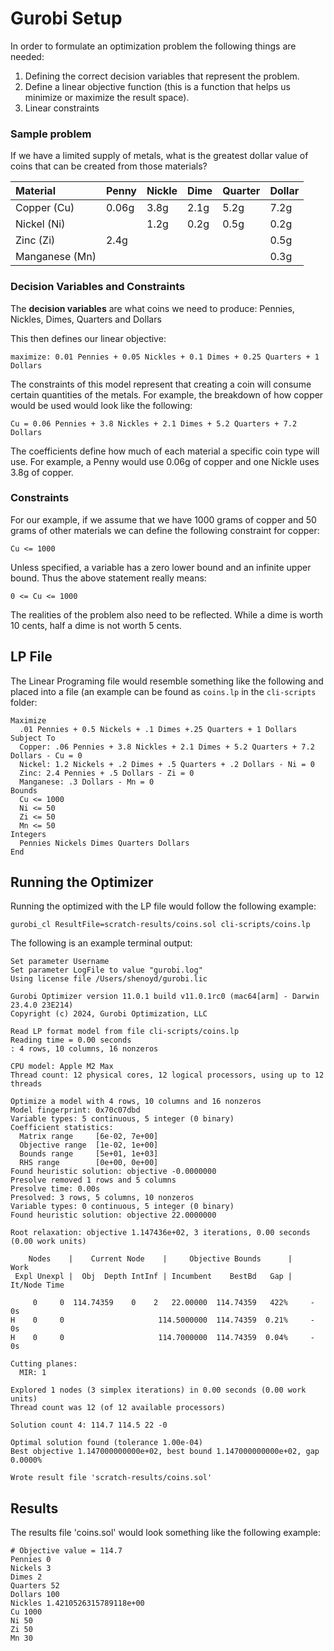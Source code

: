 # Gurobi Setup
 In order to formulate an optimization problem the following things are needed:
 
1. Defining the correct decision variables that represent the problem.
2. Define a linear objective function (this is a function that helps us minimize or maximize the result space).
3. Linear constraints

### Sample problem
If we have a limited supply of metals, what is the greatest dollar value of 
coins that can be created from those materials?

| Material    | Penny | Nickle | Dime | Quarter | Dollar |
|:------------|:------|:------|:-----|:--------|:------|
| Copper (Cu) | 0.06g | 3.8g  | 2.1g | 5.2g    | 7.2g  |
| Nickel (Ni) |       | 1.2g  | 0.2g | 0.5g    | 0.2g  |
| Zinc (Zi)   | 2.4g  |       |      |         |0.5g|
|Manganese (Mn)|    |     |      |      |0.3g|

### Decision Variables and Constraints
The **decision variables** are what coins we need to produce: Pennies, 
Nickles, Dimes, Quarters and Dollars

This then defines our linear objective:

```text
maximize: 0.01 Pennies + 0.05 Nickles + 0.1 Dimes + 0.25 Quarters + 1 Dollars
```

The constraints of this model represent that creating a coin will consume certain quantities of the
metals.  For example, the breakdown of how copper would be used would look like the following:

```text
Cu = 0.06 Pennies + 3.8 Nickles + 2.1 Dimes + 5.2 Quarters + 7.2 Dollars
```

The coefficients define how much of each material a specific coin type will use.  For example, a Penny would use 0.06g
of copper and one Nickle uses 3.8g of copper.

### Constraints
For our example, if we assume that we have 1000 grams of copper and 50 grams of other materials we can define the following
constraint for copper:

```text
Cu <= 1000
```

Unless specified, a variable has a zero lower bound and an infinite upper bound.  Thus the above statement really means:

```text
0 <= Cu <= 1000
```

The realities of the problem also need to be reflected.  While a dime is worth 10 cents, half a dime is not worth 5 cents.

## LP File
The Linear Programing file would resemble something like the following and placed into a file (an example can be found 
as `coins.lp` in the `cli-scripts` folder:

```text
Maximize
  .01 Pennies + 0.5 Nickels + .1 Dimes +.25 Quarters + 1 Dollars
Subject To
  Copper: .06 Pennies + 3.8 Nickles + 2.1 Dimes + 5.2 Quarters + 7.2 Dollars - Cu = 0
  Nickel: 1.2 Nickels + .2 Dimes + .5 Quarters + .2 Dollars - Ni = 0
  Zinc: 2.4 Pennies + .5 Dollars - Zi = 0
  Manganese: .3 Dollars - Mn = 0
Bounds
  Cu <= 1000
  Ni <= 50
  Zi <= 50
  Mn <= 50
Integers
  Pennies Nickels Dimes Quarters Dollars
End
```

## Running the Optimizer
Running the optimized with the LP file would follow the following example:

```text
gurobi_cl ResultFile=scratch-results/coins.sol cli-scripts/coins.lp
```

The following is an example terminal output:

```text
Set parameter Username
Set parameter LogFile to value "gurobi.log"
Using license file /Users/shenoyd/gurobi.lic

Gurobi Optimizer version 11.0.1 build v11.0.1rc0 (mac64[arm] - Darwin 23.4.0 23E214)
Copyright (c) 2024, Gurobi Optimization, LLC

Read LP format model from file cli-scripts/coins.lp
Reading time = 0.00 seconds
: 4 rows, 10 columns, 16 nonzeros

CPU model: Apple M2 Max
Thread count: 12 physical cores, 12 logical processors, using up to 12 threads

Optimize a model with 4 rows, 10 columns and 16 nonzeros
Model fingerprint: 0x70c07dbd
Variable types: 5 continuous, 5 integer (0 binary)
Coefficient statistics:
  Matrix range     [6e-02, 7e+00]
  Objective range  [1e-02, 1e+00]
  Bounds range     [5e+01, 1e+03]
  RHS range        [0e+00, 0e+00]
Found heuristic solution: objective -0.0000000
Presolve removed 1 rows and 5 columns
Presolve time: 0.00s
Presolved: 3 rows, 5 columns, 10 nonzeros
Variable types: 0 continuous, 5 integer (0 binary)
Found heuristic solution: objective 22.0000000

Root relaxation: objective 1.147436e+02, 3 iterations, 0.00 seconds (0.00 work units)

    Nodes    |    Current Node    |     Objective Bounds      |     Work
 Expl Unexpl |  Obj  Depth IntInf | Incumbent    BestBd   Gap | It/Node Time

     0     0  114.74359    0    2   22.00000  114.74359   422%     -    0s
H    0     0                     114.5000000  114.74359  0.21%     -    0s
H    0     0                     114.7000000  114.74359  0.04%     -    0s

Cutting planes:
  MIR: 1

Explored 1 nodes (3 simplex iterations) in 0.00 seconds (0.00 work units)
Thread count was 12 (of 12 available processors)

Solution count 4: 114.7 114.5 22 -0 

Optimal solution found (tolerance 1.00e-04)
Best objective 1.147000000000e+02, best bound 1.147000000000e+02, gap 0.0000%

Wrote result file 'scratch-results/coins.sol'
```

## Results

The results file 'coins.sol' would look something like the following example:

```text
# Objective value = 114.7
Pennies 0
Nickels 3
Dimes 2
Quarters 52
Dollars 100
Nickles 1.4210526315789118e+00
Cu 1000
Ni 50
Zi 50
Mn 30
```